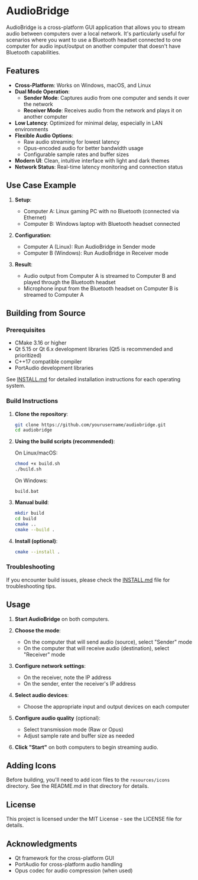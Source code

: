 # AudioBridge

AudioBridge is a cross-platform GUI application that allows you to stream audio between computers over a local network. It's particularly useful for scenarios where you want to use a Bluetooth headset connected to one computer for audio input/output on another computer that doesn't have Bluetooth capabilities.

## Features

- **Cross-Platform**: Works on Windows, macOS, and Linux
- **Dual Mode Operation**: 
  - **Sender Mode**: Captures audio from one computer and sends it over the network
  - **Receiver Mode**: Receives audio from the network and plays it on another computer
- **Low Latency**: Optimized for minimal delay, especially in LAN environments
- **Flexible Audio Options**:
  - Raw audio streaming for lowest latency
  - Opus-encoded audio for better bandwidth usage
  - Configurable sample rates and buffer sizes
- **Modern UI**: Clean, intuitive interface with light and dark themes
- **Network Status**: Real-time latency monitoring and connection status

## Use Case Example

1. **Setup**:
   - Computer A: Linux gaming PC with no Bluetooth (connected via Ethernet)
   - Computer B: Windows laptop with Bluetooth headset connected
   
2. **Configuration**:
   - Computer A (Linux): Run AudioBridge in Sender mode
   - Computer B (Windows): Run AudioBridge in Receiver mode
   
3. **Result**:
   - Audio output from Computer A is streamed to Computer B and played through the Bluetooth headset
   - Microphone input from the Bluetooth headset on Computer B is streamed to Computer A

## Building from Source

### Prerequisites

- CMake 3.16 or higher
- Qt 5.15 or Qt 6.x development libraries (Qt5 is recommended and prioritized)
- C++17 compatible compiler
- PortAudio development libraries

See [INSTALL.md](INSTALL.md) for detailed installation instructions for each operating system.

### Build Instructions

1. **Clone the repository**:
   ```bash
   git clone https://github.com/yourusername/audiobridge.git
   cd audiobridge
   ```

2. **Using the build scripts (recommended)**:
   
   On Linux/macOS:
   ```bash
   chmod +x build.sh
   ./build.sh
   ```
   
   On Windows:
   ```
   build.bat
   ```

3. **Manual build**:
   ```bash
   mkdir build
   cd build
   cmake ..
   cmake --build .
   ```

4. **Install (optional)**:
   ```bash
   cmake --install .
   ```

### Troubleshooting

If you encounter build issues, please check the [INSTALL.md](INSTALL.md) file for troubleshooting tips.

## Usage

1. **Start AudioBridge** on both computers.

2. **Choose the mode**:
   - On the computer that will send audio (source), select "Sender" mode
   - On the computer that will receive audio (destination), select "Receiver" mode

3. **Configure network settings**:
   - On the receiver, note the IP address
   - On the sender, enter the receiver's IP address

4. **Select audio devices**:
   - Choose the appropriate input and output devices on each computer

5. **Configure audio quality** (optional):
   - Select transmission mode (Raw or Opus)
   - Adjust sample rate and buffer size as needed

6. **Click "Start"** on both computers to begin streaming audio.

## Adding Icons

Before building, you'll need to add icon files to the `resources/icons` directory. See the README.md in that directory for details.

## License

This project is licensed under the MIT License - see the LICENSE file for details.

## Acknowledgments

- Qt framework for the cross-platform GUI
- PortAudio for cross-platform audio handling
- Opus codec for audio compression (when used)
